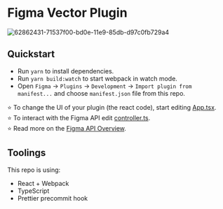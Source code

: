 # Figma Vector Plugin

![62862431-71537f00-bd0e-11e9-85db-d97c0fb729a4](https://user-images.githubusercontent.com/16322616/62862692-46b5f600-bd0f-11e9-93b0-75955d1de8f3.png)

## Quickstart

- Run `yarn` to install dependencies.
- Run `yarn build:watch` to start webpack in watch mode.
- Open `Figma` -> `Plugins` -> `Development` -> `Import plugin from manifest...` and choose `manifest.json` file from this repo.

⭐ To change the UI of your plugin (the react code), start editing [App.tsx](./src/app/components/App.tsx).  
⭐ To interact with the Figma API edit [controller.ts](./src/plugin/controller.ts).  
⭐ Read more on the [Figma API Overview](https://www.figma.com/plugin-docs/api/api-overview/).

## Toolings

This repo is using:

- React + Webpack
- TypeScript
- Prettier precommit hook
